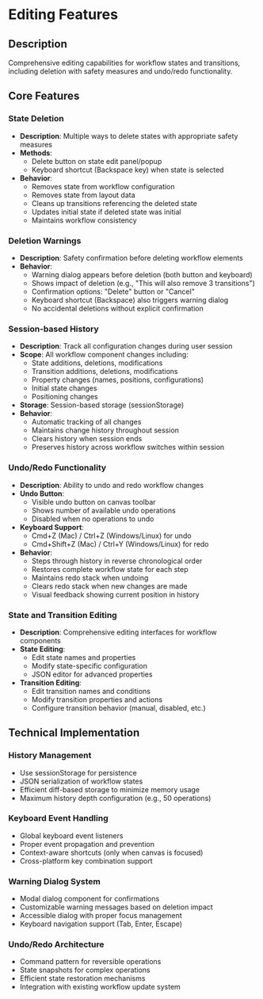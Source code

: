 # Editing Features

## Description
Comprehensive editing capabilities for workflow states and transitions, including deletion with safety measures and undo/redo functionality.

## Core Features

### State Deletion
- **Description**: Multiple ways to delete states with appropriate safety measures
- **Methods**:
  - Delete button on state edit panel/popup
  - Keyboard shortcut (Backspace key) when state is selected
- **Behavior**:
  - Removes state from workflow configuration
  - Removes state from layout data
  - Cleans up transitions referencing the deleted state
  - Updates initial state if deleted state was initial
  - Maintains workflow consistency

### Deletion Warnings
- **Description**: Safety confirmation before deleting workflow elements
- **Behavior**:
  - Warning dialog appears before deletion (both button and keyboard)
  - Shows impact of deletion (e.g., "This will also remove 3 transitions")
  - Confirmation options: "Delete" button or "Cancel"
  - Keyboard shortcut (Backspace) also triggers warning dialog
  - No accidental deletions without explicit confirmation

### Session-based History
- **Description**: Track all configuration changes during user session
- **Scope**: All workflow component changes including:
  - State additions, deletions, modifications
  - Transition additions, deletions, modifications
  - Property changes (names, positions, configurations)
  - Initial state changes
  - Positioning changes
- **Storage**: Session-based storage (sessionStorage)
- **Behavior**:
  - Automatic tracking of all changes
  - Maintains change history throughout session
  - Clears history when session ends
  - Preserves history across workflow switches within session

### Undo/Redo Functionality
- **Description**: Ability to undo and redo workflow changes
- **Undo Button**: 
  - Visible undo button on canvas toolbar
  - Shows number of available undo operations
  - Disabled when no operations to undo
- **Keyboard Support**:
  - Cmd+Z (Mac) / Ctrl+Z (Windows/Linux) for undo
  - Cmd+Shift+Z (Mac) / Ctrl+Y (Windows/Linux) for redo
- **Behavior**:
  - Steps through history in reverse chronological order
  - Restores complete workflow state for each step
  - Maintains redo stack when undoing
  - Clears redo stack when new changes are made
  - Visual feedback showing current position in history

### State and Transition Editing
- **Description**: Comprehensive editing interfaces for workflow components
- **State Editing**:
  - Edit state names and properties
  - Modify state-specific configuration
  - JSON editor for advanced properties
- **Transition Editing**:
  - Edit transition names and conditions
  - Modify transition properties and actions
  - Configure transition behavior (manual, disabled, etc.)

## Technical Implementation

### History Management
- Use sessionStorage for persistence
- JSON serialization of workflow states
- Efficient diff-based storage to minimize memory usage
- Maximum history depth configuration (e.g., 50 operations)

### Keyboard Event Handling
- Global keyboard event listeners
- Proper event propagation and prevention
- Context-aware shortcuts (only when canvas is focused)
- Cross-platform key combination support

### Warning Dialog System
- Modal dialog component for confirmations
- Customizable warning messages based on deletion impact
- Accessible dialog with proper focus management
- Keyboard navigation support (Tab, Enter, Escape)

### Undo/Redo Architecture
- Command pattern for reversible operations
- State snapshots for complex operations
- Efficient state restoration mechanisms
- Integration with existing workflow update system
